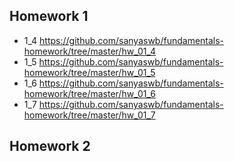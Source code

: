## Homework 1
- 1_4 https://github.com/sanyaswb/fundamentals-homework/tree/master/hw_01_4
- 1_5 https://github.com/sanyaswb/fundamentals-homework/tree/master/hw_01_5
- 1_6 https://github.com/sanyaswb/fundamentals-homework/tree/master/hw_01_6
- 1_7 https://github.com/sanyaswb/fundamentals-homework/tree/master/hw_01_7
## Homework 2

